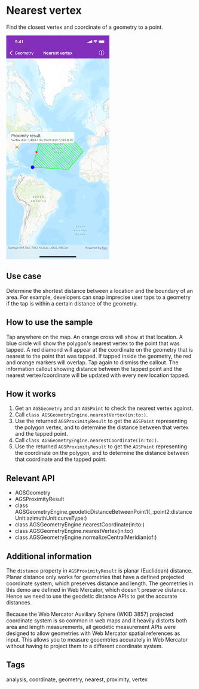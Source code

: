 # Nearest vertex

Find the closest vertex and coordinate of a geometry to a point.

![Nearest vertex](nearest-vertex.png)

## Use case

Determine the shortest distance between a location and the boundary of an area. For example, developers can snap imprecise user taps to a geometry if the tap is within a certain distance of the geometry.

## How to use the sample

Tap anywhere on the map. An orange cross will show at that location. A blue circle will show the polygon's nearest vertex to the point that was tapped. A red diamond will appear at the coordinate on the geometry that is nearest to the point that was tapped. If tapped inside the geometry, the red and orange markers will overlap. Tap again to dismiss the callout. The information callout showing distance between the tapped point and the nearest vertex/coordinate will be updated with every new location tapped.

## How it works

1. Get an `AGSGeometry` and an `AGSPoint` to check the nearest vertex against.
2. Call `class AGSGeometryEngine.nearestVertex(in:to:)`.
3. Use the returned `AGSProximityResult` to get the `AGSPoint` representing the polygon vertex, and to determine the distance between that vertex and the tapped point.
4. Call `class AGSGeometryEngine.nearestCoordinate(in:to:)`.
5. Use the returned `AGSProximityResult` to get the `AGSPoint` representing the coordinate on the polygon, and to determine the distance between that coordinate and the tapped point.

## Relevant API

* AGSGeometry
* AGSProximityResult
* class AGSGeometryEngine.geodeticDistanceBetweenPoint1(_:point2:distanceUnit:azimuthUnit:curveType:)
* class AGSGeometryEngine.nearestCoordinate(in:to:)
* class AGSGeometryEngine.nearestVertex(in:to:)
* class AGSGeometryEngine.normalizeCentralMeridian(of:)

## Additional information

The `distance` property in `AGSProximityResult` is planar (Euclidean) distance. Planar distance only works for geometries that have a defined projected coordinate system, which preserves distance and length. The geometries in this demo are defined in Web Mercator, which doesn't preserve distance. Hence we need to use the geodetic distance APIs to get the accurate distances.

Because the Web Mercator Auxiliary Sphere (WKID 3857) projected coordinate system is so common in web maps and it heavily distorts both area and length measurements, all geodetic measurement APIs were designed to allow geometries with Web Mercator spatial references as input. This allows you to measure geoemtries accurately in Web Mercator without having to project them to a different coordinate system.

## Tags

analysis, coordinate, geometry, nearest, proximity, vertex
